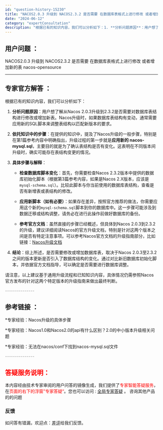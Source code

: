 ```yaml
---
id: "question-history-15230"
title: "NACOS2.0.3 升级到 NACOS2.3.2 是否需要 在数据库表格式上进行修改 或者增加新的表 nacos-opensource"
date: "2024-06-12"
category: "expertConsultation"
description: "根据已有的知识内容，我们可以分析如下：1. **分析问题原因**：用户想了解从Nacos 2.0.3升级到2.3.2是否需要对数据库表结构进行修改或增加新表。Nacos升级时，如果数据库表结构有变动，通常需要应用新的SQL脚本来调整表结构以匹配新版本的要求。2. **依托知识中的步骤**：在提供的知"
---
```


## 用户问题 ： 
 NACOS2.0.3 升级到 NACOS2.3.2 是否需要 在数据库表格式上进行修改 或者增加新的表 nacos-opensource 

---------------
## 专家官方解答 ：

根据已有的知识内容，我们可以分析如下：

1. **分析问题原因**：用户想了解从Nacos 2.0.3升级到2.3.2是否需要对数据库表结构进行修改或增加新表。Nacos升级时，如果数据库表结构有变动，通常需要应用新的SQL脚本来调整表结构以匹配新版本的要求。

2. **依托知识中的步骤**：在提供的知识中，提及了Nacos升级的一般步骤，特别是在第1篇参考内容中明确指出，升级过程的第一步就是**应用新的 nacos-mysql.sql**，主要目的就是为了确认表结构是否有变化。这表明在不同版本间升级时，确实可能存在表结构变更的情况。

3. **具体步骤与解释**：
   - **检查数据库脚本变化**：首先，你需要检查Nacos 2.3.2版本中提供的数据库初始化脚本（根据第3篇参考内容，如果是Nacos 2.X版本，应该是`mysql-schema.sql`）。比较此脚本与你当前使用的数据库表结构，查看是否有新增表或表结构的修改。
   
   - **应用新脚本（如有必要）**：如果存在差异，按照官方推荐的做法，你需要应用这个新的`mysql-schema.sql`脚本到你的数据库中。这一步骤可能涉及到数据迁移或结构调整，请务必在进行此操作前做好数据库的备份。
   
   - **参考官方文档**：虽然直接的步骤已经概述，但具体到Nacos 2.0.3到2.3.2的升级，建议详细阅读Nacos的官方升级文档，特别是针对这两个版本之间是否有特定注意事项。可以参考Nacos官方文档的升级指南部分，比如链接：[Nacos升级文档](https://nacos.io/docs/latest/upgrading/)

4. **结论**：综上所述，是否需要修改或增加数据库表，取决于Nacos 2.0.3至2.3.2之间的版本更新是否引入了数据库结构的变化。通过对比新旧数据库初始化脚本，并依据官方文档指导，可以确定是否需要进行数据库调整。

请注意，以上建议基于通用升级流程和已知知识内容，具体情况仍需参照Nacos官方发布的针对这两个特定版本的升级指南来做出最终判断。


<font color="#949494">---------------</font> 


## 参考链接 ：

*专家经验：Nacos升级的具体步骤 
 
 *专家经验：Nacos1.0和Nacos2.0的api有什么区别？2.0的中小版本升级相关问题 
 
 *专家经验：无法在nacos/conf下找到nacos-mysql.sql文件 


 <font color="#949494">---------------</font> 
 


## <font color="#FF0000">答疑服务说明：</font> 

本内容经由技术专家审阅的用户问答的镜像生成，我们提供了<font color="#FF0000">专家智能答疑服务</font>，在<font color="#FF0000">页面的右下的浮窗”专家答疑“</font>。您也可以访问 : [全局专家答疑](https://answer.opensource.alibaba.com/docs/intro) 。 咨询其他产品的的问题

### 反馈
如问答有错漏，欢迎点：[差评](https://ai.nacos.io/user/feedbackByEnhancerGradePOJOID?enhancerGradePOJOId=15253)给我们反馈。
